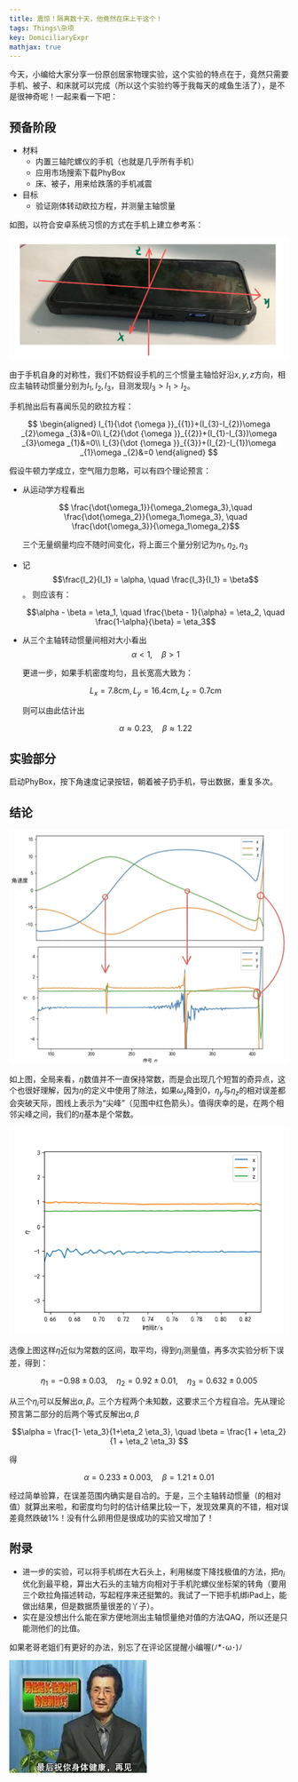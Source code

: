 ```yaml
---
title: 震惊！隔离数十天，他竟然在床上干这个！
tags: Things\杂项
key: DomiciliaryExpr
mathjax: true
---
```


今天，小编给大家分享一份原创居家物理实验，这个实验的特点在于，竟然只需要手机、被子、和床就可以完成<span class="heimu" title="肥宅大哭.jpg">（所以这个实验约等于我每天的咸鱼生活了）</span>，是不是很神奇呢！一起来看一下吧：

<!--more-->
## 预备阶段

- 材料
  - 内置三轴陀螺仪的手机（也就是几乎所有手机）
  - 应用市场搜索下载PhyBox
  - 床、被子，用来给跌落的手机减震
- 目标
  - 验证刚体转动欧拉方程，并测量主轴惯量

如图，以符合安卓系统习惯的方式在手机上建立参考系：

![手机本体坐标轴示意](/assets/images/PhoneDemo.png)

由于手机自身的对称性，我们不妨假设手机的三个惯量主轴恰好沿$x, y, z$方向，相应主轴转动惯量分别为$I_1, I_2, I_3$，目测发现$I_3 > I_1 > I_2$。

手机抛出后有喜闻乐见的欧拉方程：

$$
\begin{aligned}
    I_{1}{\dot  {\omega }}_{{1}}+(I_{3}-I_{2})\omega _{2}\omega _{3}&=0\\
    I_{2}{\dot  {\omega }}_{{2}}+(I_{1}-I_{3})\omega _{3}\omega _{1}&=0\\
    I_{3}{\dot  {\omega }}_{{3}}+(I_{2}-I_{1})\omega _{1}\omega _{2}&=0
\end{aligned}
$$

假设牛顿力学成立，空气阻力忽略，可以有四个理论预言：

- 从运动学方程看出

    $$ \frac{\dot{\omega_1}}{\omega_2\omega_3},\quad \frac{\dot{\omega_2}}{\omega_1\omega_3}, \quad \frac{\dot{\omega_3}}{\omega_1\omega_2}$$

    三个无量纲量均应不随时间变化，将上面三个量分别记为$\eta_1, \eta_2, \eta_3$
- 记
    $$\frac{I_2}{I_1} = \alpha, \quad \frac{I_3}{I_1} = \beta$$。
    则应该有：

    $$\alpha - \beta = \eta_1, \quad \frac{\beta - 1}{\alpha} = \eta_2, \quad \frac{1-\alpha}{\beta} = \eta_3$$

- 从三个主轴转动惯量间相对大小看出
    $$\alpha < 1, \quad \beta > 1 $$

    更进一步，如果手机密度均匀，且长宽高大致为：

    $$L_x = 7.8\text{cm}, L_y = 16.4 \text{cm}, L_z = 0.7\text{cm} $$

    则可以由此估计出

    $$ \alpha \approx \text{0.23}, \quad \beta \approx \text{1.22} $$

## 实验部分

启动PhyBox，按下角速度记录按钮，朝着被子扔手机，导出数据，重复多次。

## 结论

![角速度与\eta计算值](/assets/images/Phone_result1.jpg)

如上图，全局来看，$\eta$数值并不一直保持常数，而是会出现几个短暂的奇异点，这个也很好理解，因为$\eta$的定义中使用了除法，如果$\omega_x$降到0，$\eta_y$与$\eta_z$的相对误差都会突破天际，图线上表示为“尖峰”（见图中红色箭头）。值得庆幸的是，在两个相邻尖峰之间，我们的$\eta$基本是个常数。

![\eta平稳值区间放大](/assets/images/PhoneEtasMin.png)

选像上图这样$\eta$近似为常数的区间，取平均，得到$\eta_i$测量值，再多次实验分析下误差，得到：

$$\eta_1 = -0.98 \pm 0.03,\quad \eta_2 = 0.92 \pm 0.01,\quad \eta_3 = 0.632 \pm 0.005$$

从三个$\eta_i$可以反解出$\alpha, \beta$。三个方程两个未知数，这要求三个方程自冾。先从理论预言第二部分的后两个等式反解出$\alpha, \beta$

$$\alpha = \frac{1- \eta_3}{1+\eta_2 \eta_3}, \quad \beta = \frac{1 + \eta_2}{1 + \eta_2 \eta_3} $$

得

$$\alpha =  0.233 \pm 0.003, \quad \beta =  1.21 \pm 0.01$$

经过简单验算，在误差范围内确实是自冾的。于是，三个主轴转动惯量（的相对值）就算出来啦，和密度均匀时的估计结果比较一下，发现效果真的不错，相对误差竟然跌破1%！<span class="heimu" title="肥宅大哭.jpg">没有什么卵用但是很成功的实验又增加了！</span>

## 附录

- 进一步的实验，可以将手机绑在大石头上，利用梯度下降找极值的方法，把$\eta_i$优化到最平稳，算出大石头的主轴方向相对于手机陀螺仪坐标架的转角（要用三个欧拉角描述转动，写起程序来还挺繁的。我试了一下把手机绑iPad上，能做出结果，但是数据质量很差的丫子）。
- 实在是没想出什么能在家方便地测出主轴惯量绝对值的方法QAQ，所以还是只能测他们的比值。

如果老哥老姐们有更好的办法，别忘了在评论区提醒小编喔(ﾉ*･ω･)ﾉ

![再见](/assets/images/goodbye.jpg)
